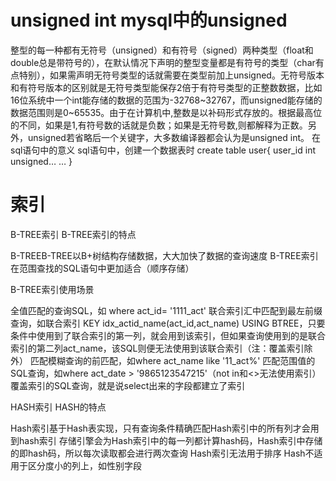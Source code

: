 <!--
 * @Author: wjn
 * @Date: 2020-04-27 14:37:02
 * @LastEditors: wjn
 * @LastEditTime: 2020-04-27 14:52:01
 -->

# unsigned int mysql中的unsigned

整型的每一种都有无符号（unsigned）和有符号（signed）两种类型（float和double总是带符号的），在默认情况下声明的整型变量都是有符号的类型（char有点特别），如果需声明无符号类型的话就需要在类型前加上unsigned。无符号版本和有符号版本的区别就是无符号类型能保存2倍于有符号类型的正整数数据，比如16位系统中一个int能存储的数据的范围为-32768~32767，而unsigned能存储的数据范围则是0~65535。由于在计算机中,整数是以补码形式存放的。根据最高位的不同，如果是1,有符号数的话就是负数；如果是无符号数,则都解释为正数。另外，unsigned若省略后一个关键字，大多数编译器都会认为是unsigned int。
在sql语句中的意义
sql语句中，创建一个数据表时
create table user{
user_id int unsigned…
…
}

# 索引
B-TREE索引
B-TREE索引的特点

B-TREEB-TREE以B+树结构存储数据，大大加快了数据的查询速度
B-TREE索引在范围查找的SQL语句中更加适合（顺序存储）
 

B-TREE索引使用场景

全值匹配的查询SQL，如 where act_id= '1111_act'
联合索引汇中匹配到最左前缀查询，如联合索引 KEY idx_actid_name(act_id,act_name) USING BTREE，只要条件中使用到了联合索引的第一列，就会用到该索引，但如果查询使用到的是联合索引的第二列act_name，该SQL则便无法使用到该联合索引（注：覆盖索引除外）
匹配模糊查询的前匹配，如where act_name like '11_act%'
匹配范围值的SQL查询，如where act_date > '9865123547215'（not in和<>无法使用索引）
覆盖索引的SQL查询，就是说select出来的字段都建立了索引
 

HASH索引
HASH的特点

Hash索引基于Hash表实现，只有查询条件精确匹配Hash索引中的所有列才会用到hash索引
存储引擎会为Hash索引中的每一列都计算hash码，Hash索引中存储的即hash码，所以每次读取都会进行两次查询
Hash索引无法用于排序
Hash不适用于区分度小的列上，如性别字段